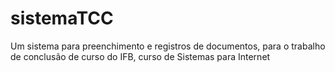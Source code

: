 # sistemaTCC
Um sistema para preenchimento e registros de documentos, para o trabalho de conclusão de curso do IFB, curso de Sistemas para Internet
